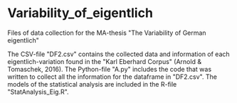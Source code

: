 # Variability_of_eigentlich
Files of data collection for the MA-thesis "The Variability of German eigentlich"

The CSV-file "DF2.csv" contains the collected data and information of each eigentlich-variation found in the "Karl Eberhard Corpus" (Arnold & Tomaschek, 2016).
The Python-file "A.py" includes the code that was written to collect all the information for the dataframe in "DF2.csv". 
The models of the statistical analysis are included in the R-file "StatAnalysis_Eig.R". 
